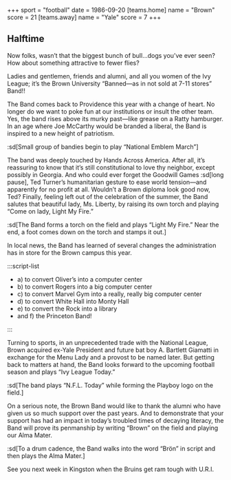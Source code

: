 +++
sport = "football"
date = 1986-09-20
[teams.home]
name = "Brown"
score = 21
[teams.away]
name = "Yale"
score = 7
+++

## Halftime

Now folks, wasn’t that the biggest bunch of bull...dogs you’ve ever seen? How about something attractive to fewer flies?

Ladies and gentlemen, friends and alumni, and all you women of the Ivy League; it’s the Brown University “Banned—as in not sold at 7-11 stores” Band!!

The Band comes back to Providence this year with a change of heart. No longer do we want to poke fun at our institutions or insult the other team. Yes, the band rises above its murky past—like grease on a Ratty hamburger. In an age where Joe McCarthy would be branded a liberal, the Band is inspired to a new height of patriotism.

:sd[Small group of bandies begin to play “National Emblem March”]

The band was deeply touched by Hands Across America. After all, it’s reassuring to know that it’s still constitutional to love thy neighbor, except possibly in Georgia. And who could ever forget the Goodwill Games :sd[long pause], Ted Turner’s humanitarian gesture to ease world tension—and apparently for no profit at all. Wouldn’t a Brown diploma look good now, Ted? Finally, feeling left out of the celebration of the summer, the Band salutes that beautiful lady, Ms. Liberty, by raising its own torch and playing “Come on lady, Light My Fire.”

:sd[The Band forms a torch on the field and plays “Light My Fire.” Near the end, a foot comes down on the torch and stamps it out.]

In local news, the Band has learned of several changes the administration has in store for the Brown campus this year.

:::script-list

- a) to convert Oliver’s into a computer center
- b) to convert Rogers into a big computer center
- c) to convert Marvel Gym into a really, really big computer center
- d) to convert White Hall into Monty Hall
- e) to convert the Rock into a library
- and f) the Princeton Band!

:::

Turning to sports, in an unprecedented trade with the National League, Brown acquired ex-Yale President and future bat boy A. Bartlett Giamatti in exchange for the Menu Lady and a provost to be named later. But getting back to matters at hand, the Band looks forward to the upcoming football season and plays “Ivy League Today.”

:sd[The band plays “N.F.L. Today” while forming the Playboy logo on the field.]

On a serious note, the Brown Band would like to thank the alumni who have given us so much support over the past years. And to demonstrate that your support has had an impact in today’s troubled times of decaying literacy, the Band will prove its penmanship by writing “Brown” on the field and playing our Alma Mater.

:sd[To a drum cadence, the Band walks into the word “Brön” in script and then plays the Alma Mater.]

See you next week in Kingston when the Bruins get ram tough with U.R.I.
